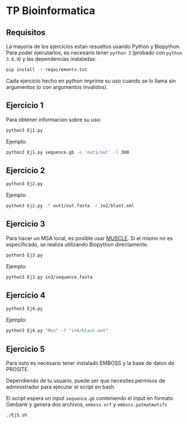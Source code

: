 # TP Bioinformatica

## Requisitos
La mayoria de los ejercicios estan resueltos usando Python y Biopython. Para poder ejecutarlos,
es necesario tener `python 3` (probado con `python 3.8.9`) y las dependencias instaladas:

```bash
pip install -r requirements.txt
```

Cada ejercicio hecho en python imprime su uso cuando se lo llama sin argumentos 
(o con argumentos invalidos).


## Ejercicio 1
Para obtener informacion sobre su uso:
```bash
python3 Ej1.py
```

Ejemplo:

```bash
python3 Ej1.py sequence.gb -o 'out1/out' -l 300
```

## Ejercicio 2
```bash
python3 Ej2.py
```

Ejemplo:

```bash
python3 Ej2.py -f out1/out.fasta -r in2/blast.xml
```

## Ejercicio 3
Para hacer un MSA local, es posible usar [MUSCLE](http://www.drive5.com/muscle/).
Si el mismo no es especificado, se realiza utilizando Biopython directamente.

```bash
python3 Ej3.py
```

Ejemplo:

```bash
python3 Ej3.py in3/sequence.fasta
```

## Ejercicio 4

```bash
python3 Ej4.py
```

Ejemplo:

```bash
python3 Ej4.py "Mus" -f "in4/blast.out"
```

## Ejercicio 5

Para esto es necesario tener instalado EMBOSS y la base de datos de PROSITE.

Dependiendo de tu usuario, puede ser que necesites permisos de administrador para ejecutar
el script en bash.

El script espera un input `sequence.gb` conteniendo el input en formato Genbank
y genera dos archivos, `emboss.orf` y `emboss.patmatmotifs`

```bash
./Ej5.sh
```
